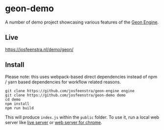 # geon-demo
A number of demo project showcasing various features of the [Geon Engine](https://github.com/josfeenstra/geon-engine).


## Live
https://josfeenstra.nl/demo/geon/


## Install 
Please note: this uses webpack-based direct dependencies instead of npm / yarn based dependencies for workflow related reasons. 

```
git clone https://github.com/josfeenstra/geon-engine engine
git clone https://github.com/josfeenstra/geon-demo demo
cd demo
npm install 
npm run build
```
This will produce ```index.js``` within the `public` folder. To use it, run a local web server like [live server](https://marketplace.visualstudio.com/items?itemName=ritwickdey.LiveServer) or [web server for chrome](https://chrome.google.com/webstore/detail/web-server-for-chrome/ofhbbkphhbklhfoeikjpcbhemlocgigb).